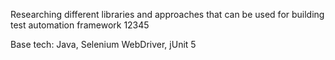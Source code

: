 Researching different libraries and approaches that can be used for building test automation framework  12345

Base tech: Java, Selenium WebDriver, jUnit 5
